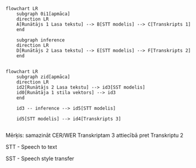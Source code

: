 ```mermaid
flowchart LR
    subgraph 0i1[apmāca]
    direction LR
    A[Runātājs 1 Lasa tekstu] --> B[STT modelis] --> C[Transkripts 1]
    end
    
    subgraph inference
    direction LR
    D[Runātājs 2 Lasa tekstu] --> E[STT modelis] --> F[Transkripts 2]
    end
    
```
```mermaid
flowchart LR
    subgraph zid[apmāca]
    direction LR
    id2[Runātājs 2 Lasa tekstu] --> id3[SST modelis]
    id0[Runātāja 1 stila vektors] --> id3
    end
    
    id3 -- inference --> id5[STT modelis] 
    
    id5[STT modelis] --> id4[Transkripts 3]
    
```
Mērķis: samazināt CER/WER Transkriptam 3 attiecībā pret Transkriptu 2

STT - Speech to text

SST - Speech style transfer